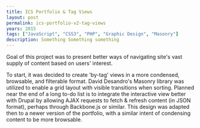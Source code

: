 ```yaml
---
title: ICS Portfolio & Tag Views
layout: post
permalink: ics-portfolio-v2-tag-views
years: 2015
tags: ["JavaScript", "CSS3", "PHP", "Graphic Design", "Masonry"]
description: Something Something something
---
```


Goal of this project was to present better ways of navigating site's vast supply of content based on users' interest.

To start, it was decided to create 'by-tag' views in a more condensed, browsable, and filterable format. David Desandro's Masonry library was utilized to enable a grid layout with visible transitions when sorting. Planned near the end of a long to-do list is to integrate the interactive view better with Drupal by allowing AJAX requests to fetch & refresh content (in JSON format), perhaps through Backbone.js or similar. This design was adapted then to a newer version of the portfolio, with a similar intent of condensing content to be more browsable.